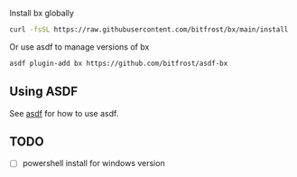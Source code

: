 Install bx globally

```bash
curl -fsSL https://raw.githubusercontent.com/bitfrost/bx/main/install | bash
```

Or use asdf to manage versions of bx

```bash
asdf plugin-add bx https://github.com/bitfrost/asdf-bx
```

## Using ASDF

See [asdf](https://github.com/asdf-vm/asdf) for how to use asdf.


## TODO

- [ ] powershell install for windows version